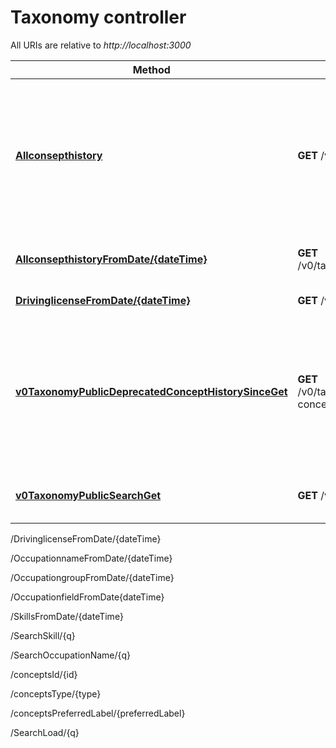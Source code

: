# Taxonomy controller

All URIs are relative to *http://localhost:3000*



Method | HTTP request | Description
------------- | ------------- | -------------
[**Allconsepthistory**](PublicApi.md#v0TaxonomyPublicChangesGet) | **GET** /v0/taxonomy/public/changes | Show the history since the given date. Use the format yyyy-MM-dd HH:mm:ss (i.e. 2017-06-09 14:30:01).
[**AllconsepthistoryFromDate/{dateTime}**](PublicApi.md#v0TaxonomyPublicConceptTypesGet) | **GET** /v0/taxonomy/public/concept/types | Return a list of all taxonomy types.
[**DrivinglicenseFromDate/{dateTime}**](PublicApi.md#v0TaxonomyPublicConceptsGet) | **GET** /v0/taxonomy/public/concepts | Get concepts.
[**v0TaxonomyPublicDeprecatedConceptHistorySinceGet**](PublicApi.md#v0TaxonomyPublicDeprecatedConceptHistorySinceGet) | **GET** /v0/taxonomy/public/deprecated-concept-history-since | Show the history since the given date. Use the format yyyy-MM-dd HH:mm:ss (i.e. 2017-06-09 14:30:01).
[**v0TaxonomyPublicSearchGet**](PublicApi.md#v0TaxonomyPublicSearchGet) | **GET** /v0/taxonomy/public/search | get concepts by part of string







/DrivinglicenseFromDate/{dateTime}

/OccupationnameFromDate/{dateTime}

/OccupationgroupFromDate/{dateTime}

/OccupationfieldFromDate{dateTime}

/SkillsFromDate/{dateTime}

/SearchSkill/{q}

/SearchOccupationName/{q}

/conceptsId/{id}

/conceptsType/{type}

/conceptsPreferredLabel/{preferredLabel}

/SearchLoad/{q}
